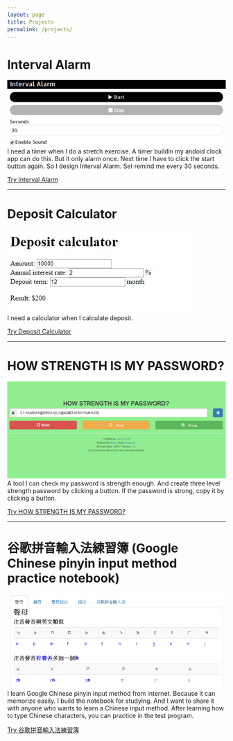 ```yaml
---
layout: page
title: Projects
permalink: /projects/
---
```

# Interval Alarm
![intervalalarm](/assets/interval-alarm.PNG)
I need a timer when I do a stretch exercise. A timer buildin my andoid clock app can do this. But it only alarm once. Next time I have to click the start button again. So I design Interval Alarm. Set remind me every 30 seconds.

[<i class="fa fa-chain"></i> Try Interval Alarm](http://perrot.github.io/apps/interval-alarm)

---

# Deposit Calculator
![depositcalculator](/assets/deposit-calculator.JPG)
<br/>I need a calculator when I calculate deposit.

[<i class="fa fa-chain"></i> Try Deposit Calculator](http://perrot.github.io/apps/deposit-calculator)


---

# HOW STRENGTH IS MY PASSWORD?
![howstrengthismyps](/assets/howstrengthismyps.png)
A tool I can check my password is strength enough. And create three level strength password by clicking a button. If the password is strong, copy it by clicking a button.

[<i class="fa fa-chain"></i> Try HOW STRENGTH IS MY PASSWORD?](http://perrot.github.io/apps/howstrengthismyps/index.html)


---

# 谷歌拼音輸入法練習簿 (Google Chinese pinyin input method practice notebook)
![pinyin-input-method](/assets/pinyin-input-method.PNG)
I learn Google Chinese pinyin input method from internet. Because it can memorize easily. I build the notebook for studying. And I want to share it with anyone who wants to learn a Chinese input method. After learning how to type Chinese characters, you can practice in the test program. 

[<i class="fa fa-chain"></i> Try 谷歌拼音輸入法練習簿](http://perrot.github.io/apps/google_pinyin_input_method_exercise_book/index.html)


